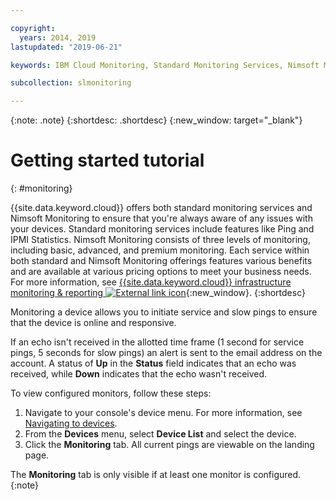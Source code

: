 ```yaml
---

copyright:
  years: 2014, 2019
lastupdated: "2019-06-21"

keywords: IBM Cloud Monitoring, Standard Monitoring Services, Nimsoft Monitoring

subcollection: slmonitoring

---
```


{:note: .note}
{:shortdesc: .shortdesc}
{:new_window: target="_blank"}

# Getting started tutorial
{: #monitoring}

{{site.data.keyword.cloud}} offers both standard monitoring services and Nimsoft Monitoring to ensure that you're always aware of any issues with your devices. Standard monitoring services include features like Ping and IPMI Statistics. Nimsoft Monitoring consists of three levels of monitoring, including basic, advanced, and premium monitoring. Each service within both standard and Nimsoft Monitoring offerings features various benefits and are available at various pricing options to meet your business needs. For more information, see  [{{site.data.keyword.cloud}} infrastructure monitoring & reporting ![External link icon](../../icons/launch-glyph.svg "External link icon")](https://www.ibm.com/cloud/infrastructure/monitoring){:new_window}.
{:shortdesc}

Monitoring a device allows you to initiate service and slow pings to ensure that the device is online and responsive.

If an echo isn't received in the allotted time frame (1 second for service pings, 5 seconds for slow pings) an alert is sent to the email address on the account. A status of **Up** in the **Status** field indicates that an echo was received, while **Down** indicates that the echo wasn't received.

To view configured monitors, follow these steps:

1. Navigate to your console's device menu. For more information, see [Navigating to devices](/docs/infrastructure/SLmonitoring?topic=virtual-servers-navigating-devices).
2. From the **Devices** menu, select **Device List** and select the device.
3. Click the **Monitoring** tab. All current pings are viewable on the landing page. 

The **Monitoring** tab is only visible if at least one monitor is configured.
{:note}

